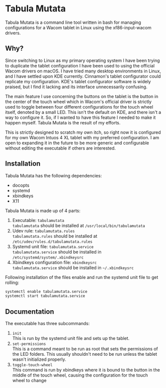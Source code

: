 # Tabula Mutata #

Tabula Mutata is a command line tool written in bash for managing configurations for a Wacom tablet in Linux using the xf86-input-wacom drivers.

## Why? ##

Since switching to Linux as my primary operating system I have been trying to duplicate the tablet configuration I have been used to using the official Wacom drivers on macOS. I have tried many desktop environments in Linux, and I have settled upon KDE currently. Cinnamon's tablet configurator could replicate my configuration. KDE's tablet configurator software is widely praised, but I find it lacking and its interface unnecessarily confusing.

The main feature I use concerning the buttons on the tablet is the button in the center of the touch wheel which in Wacom's official driver is strictly used to toggle between four different configurations for the touch wheel itself, denoted by a small LED. This isn't the default on KDE, and there isn't a way to configure it. So, if I wanted to have this feature I needed to make it happen myself. Tabula Mutata is the result of my efforts.

This is strictly designed to scratch my own itch, so right now it is configured for my own Wacom Intuos 4 XL tablet with my preferred configuration. I am open to expanding it in the future to be more generic and configurable without editing the executable if others are interested.

## Installation ##

Tabula Mutata has the following dependencies:

* docopts
* systemd
* xbindkeys
* X11

Tabula Mutata is made up of 4 parts:

1. Executable: `tabulamutata`  
   `tabulamutata` should be installed at `/usr/local/bin/tabulamutata`
2. Udev rule: `tabulamutata.rules`  
   `tabulamutata.rules` should be installed at `/etc/udev/rules.d/tabulamutata.rules`
3. Systemd unit file: `tabulamutata.service`  
   `tabulamutata.service` should be installed in `/etc/systemd/system/.xbindkeysrc`
4. Xbindkeys configuration file: `xbindkeysrc`  
   `tabulamutata.service` should be installed in `~/.xbindkeysrc`

Following installation of the files enable and run the systemd unit file to get rolling:

```bash
systemctl enable tabulamutata.service
systemctl start tabulamutata.service
```

## Documentation ##

The executable has three subcommands:

1. `init`  
   This is run by the systemd unit file and sets up the tablet.
2. `set-permissions`  
   This is a command meant to be run as root that sets the permissions of the LED folders. This usually shouldn't need to be run unless the tablet wasn't initialized properly.
3. `toggle-touch-wheel`  
   This command is run by xbindkeys where it is bound to the button in the middle of the touch wheel, causing the configuration for the touch wheel to change